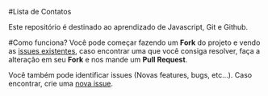 #Lista de Contatos

Este repositório é destinado ao aprendizado de Javascript, Git e Github.

#Como funciona?
Você pode começar fazendo um **Fork** do projeto e vendo as [issues existentes](https://github.com/viniciusdacal/contact-list/issues),
caso encontrar uma que você consiga resolver, faça a alteração em seu **Fork** e nos mande um **Pull Request**.

Você também pode identificar issues (Novas features, bugs, etc...).
Caso encontrar, crie uma [nova issue](https://github.com/viniciusdacal/contact-list/issues/new).

